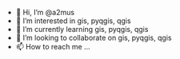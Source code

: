 - 👋 Hi, I’m @a2mus
- 👀 I’m interested in gis, pyqgis, qgis 
- 🌱 I’m currently learning gis, pyqgis, qgis
- 💞️ I’m looking to collaborate on gis, pyqgis, qgis
- 📫 How to reach me ...

<!---
a2mus/a2mus is a ✨ special ✨ repository because its `README.md` (this file) appears on your GitHub profile.
You can click the Preview link to take a look at your changes.
--->

